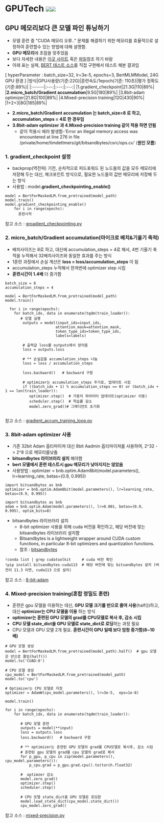 # GPUTech  <img src="https://img.shields.io/badge/Pytorch-EE4C2C?style=flat-square&logo=Pytorch&logoColor=white"/><img src="https://img.shields.io/badge/Python-3766AB?style=flat-square&logo=Python&logoColor=white"/></a>

## GPU 메모리보다 큰 모델 파인 튜닝하기
- 모델 훈련 중 "CUDA 메모리 오류.." 문제를 해결하기 위한 메모리를 효율적으로 설정하여 훈련할수 있는 방법에 대해 설명함.
- **GPU 메모리**에 초점을 맞추었음
- 보다 자세한 내용은 [이곳 사이트](https://medium.com/@bestasoff/how-to-fine-tune-very-large-model-if-it-doesnt-fit-on-your-gpu-3561e50859af) 혹은 [파일](https://github.com/kobongsoo/GPUTech/blob/master/reference/GPU%EC%97%90%20%EB%A7%9E%EC%A7%80%20%EC%95%8A%EB%8A%94%20%EB%A7%A4%EC%9A%B0%20%ED%81%B0%20%EB%AA%A8%EB%8D%B8%EC%9D%84%20%EB%AF%B8%EC%84%B8%20%EC%A1%B0%EC%A0%95%ED%95%98%EB%8A%94%20%EB%B0%A9%EB%B2%95.pdf)참조 하기 바람
- 아래 표는 실제, [BERT 테스트 소스](https://github.com/kobongsoo/GPUTech/blob/master/bert-fpt-gpu-test.ipynb)를 직접 구현해서 테스트 해본 결과임

[ hyperParameter : batch_size=32, lr=3e-5, epochs=3, BertMLMModel, 24G GPU 환경 ]
|방식|GPU사용량(기준:22G)|훈련속도/1epoch(기준: 110초)|평가 정확도(기준:89%)|
|:------|:---:|:---:|:---:|
|1.gradient_checkpoint|21.3G|110|89%|
|**2.micro_batch/Gradient accumulation**|9.5G|180|89%|
|3.8bit-adam optimizer|21.8G|100|89%|
|4.Mixed-precision training|12G|430|90%|
|1+2+3|8G|185|89%|

- **2.micro_batch/Gradient accumulation 는 batch_size=8 로 하고, accumulation_steps = 4로 한 경우임**
- **3.8bit-adam optimizer 과  4.Mixed-precision training 같이 적용 하면 안됨** 
   - 같이 적용시 에러 발생함-'Error an illegal memory access was encountered at line 276 in file /private/home/timdettmers/git/bitsandbytes/csrc/ops.cu' (**원인 모름**)		
				
				
				
### 1. gradient_checkpoint 설정
- backprop(역전파) 기전, 순차적으로 피드포워드 된 노드들의 값을 모두 메모리에 저장해 두는 대신,  체크포인트 방식으로, 필요한 노드들의 값만 메모리에 저장해 두는 방식
- 사용법 : model.**gradient_checkpointing_enable()**
```
model = BertForMaskedLM.from_pretrained(model_path)
model.train()
model.gradient_checkpointing_enable()
    for i in range(epochs):
      훈련시작
```
참고 소스 : [groadient_checkpointing.py](https://github.com/kobongsoo/GPUTech/blob/master/reference/gradient_checkpointing.py)

### 2. micro_batch/Gradient accumulation(마이크로 배치&기울기 축적)
- 배치사이즈는 8로 하고, 대신에 accumulation_steps = 4로 해서, 4번 기울기 축적을 누적해서 32배치사이즈와 동일한 효과를 주는 방식
- 1훈련 과정에서 손실 계산은 **loss = loss/accumulation_steps** 이 됨
- accumulation_steps 누적해서 한꺼번에 optimizer step 시킴
- **훈련시간이 1.4배** 더 증가함
```
batch_size = 8
accumulation_steps = 4

model = BertForMaskedLM.from_pretrained(model_path)
model.train()

  for i in range(epochs):
    for batch_idx, data in enumerate(tqdm(train_loader)):
       # 모델 실행
        outputs = model(input_ids=input_ids, 
                       attention_mask=attention_mask,
                       token_type_ids=token_type_ids,
                       labels=labels)
        
        # 출력값 loss를 outputs에서 얻어옴
        loss = outputs.loss
        
        # ** 손실값을 accumulation_steps 나눔
        loss = loss / accumulation_steps  
        
        loss.backward()   # backward 구함
        
        # optimizer는 accumulation_steps 주기로, 업데이트 시킴
        if ((batch_idx + 1) % accumulation_steps == 0) or (batch_idx + 1 == len(train_loader)):
           optimizer.step()  # 가중치 파라미터 업데이트(optimizer 이동)
           scheduler.step()  # 학습률 감소
           model.zero_grad()# 그래디언트 초기화
                 
```

참고 소스 : [gradient_accum_training_loop.py](https://github.com/kobongsoo/GPUTech/blob/master/reference/gradient_accum_training_loop.py)

### 3. 8bit-adam optimizer 사용
- 기존 32bit Adam 옵티마이져 대신 8bit Aadmin 옵티마이져를 사용하여, 2^32 -> 2^8 으로 메모리를낮춤
- **bitsandbytes 라이브러리 설치** 해야함
- **bert 모델에서 훈련 테스트시 gpu 메모리가 낮아지지는 않았음**
- 사용방법 : optimizer = bnb.optim.Adam8bit(model.parameters(), lr=learning_rate, betas=(0.9, 0.995))
```
import bitsandbytes as bnb
optimizer = bnb.optim.Adam8bit(model.parameters(), lr=learning_rate, betas=(0.9, 0.995))
```

```
import bitsandbytes as bnb
adam = bnb.optim.Adam(model.parameters(), lr=0.001, betas=(0.9, 0.995), optim_bits=8) 
```
- bitsandbytes 라이브러리 설치
  - 8-bit optimizer 사용을 위해 cuda 버전을 확인하고, 해당 버전에 맞는 bitsandbytes 라이브러리 설치함
  - Bitsandbytes is a lightweight wrapper around CUDA custom functions, in particular 8-bit optimizers and quantization functions.
  - 참조 : [bitsandbytes](https://github.com/facebookresearch/bitsandbytes)
```
!conda list | grep cudatoolkit     # cuda 버전 확인
!pip install bitsandbytes-cuda113  # 해당 버전에 맞는 bitsandbytes 설치 (버전이 11.3 이면, cuda113 으로 설치)
```
참고 소스 : [8-bit-adam](https://github.com/kobongsoo/GPUTech/blob/master/reference/8-bit-adam.py)

### 4. Mixed-precision training(혼합 정밀도 훈련)
- 훈련은 gpu 모델을 이용하는 데신, **GPU 모델 크기를 반으로 줄여 사용**(half())하고, 대신 **optimizer는 CPU 모델을 이용** 하는 방식
-  **optimizer는 훈련된 GPU 모델의 grad를 CPU모델로 복사 후, 감소 시킴**
-  **CPU 모델 state_dict을 GPU 모델로 state_dict로 로딩**하는 과정 필요
- CPU 모델과 GPU 모델 2개 필요. **훈련시간이 GPU 일때 보다 엄청 증가함(8~10배)**

```
# GPU 모델 생성
model = BertForMaskedLM.from_pretrained(model_path).half()  # gpu 모델은 반으로 줄임(half())
model.to('CUAD:0')

# CPU 모델 생성 
cpu_model = BertForMaskedLM.from_pretrained(model_path)     
model.to('cpu')

# Optimizer는 CPU 모델로 지정
optimizer = AdamW(cpu_model.parameters(), lr=3e-5,  eps=1e-8)

model.train()

for i in range(epochs):
    for batch_idx, data in enumerate(tqdm(train_loader)):
    
       # GPU 모델 훈련
       outputs = model(**input)
       loss = outputs.loss
       loss.backward()   # backward 구함
       
       # ** optimizer는 훈련된 GPU 모델의 grad를 CPU모델로 복사후, 감소 시킴
       # 훈련된 gpu 모델의 grad를 cpu 모델의 grad로 복사
       for p_gpu, p_cpu in zip(model.parameters(), cpu_model.parameters()):
           p_cpu.grad = p_gpu.grad.cpu().to(torch.float32)
        
       #  optimzer 감소  
       model.zero_grad()
       optimizer.step()
       scheduler.step()  
       
       # CPU 모델 state_dict을 GPU 모델로 로딩함
       model.load_state_dict(cpu_model.state_dict()) 
       cpu_model.zero_grad()
```
참고 소스 : [mixed-precision.py](https://github.com/kobongsoo/GPUTech/blob/master/reference/mixed-precision.py)

